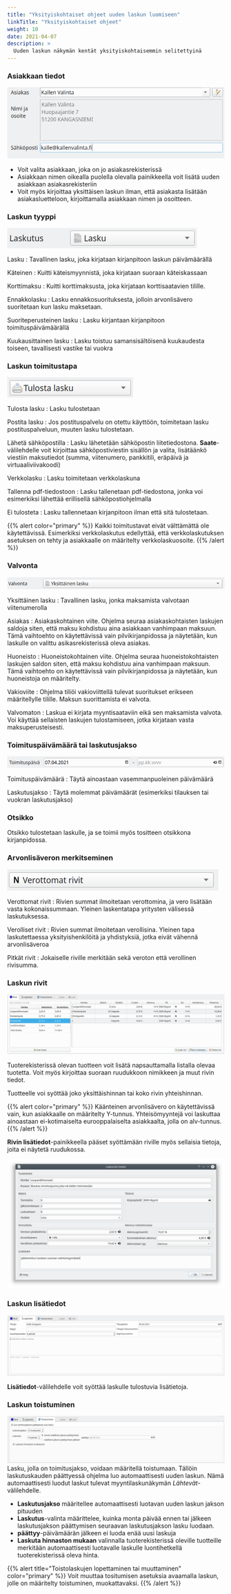 ```yaml
---
title: "Yksityiskohtaiset ohjeet uuden laskun luomiseen"
linkTitle: "Yksityiskohtaiset ohjeet"
weight: 10
date: 2021-04-07
description: >
  Uuden laskun näkymän kentät yksityiskohtaisemmin selitettyinä
---
```


### Asiakkaan tiedot

![Asiakkaan tiedot](/img/fi/laskutus/luominen/asiakas.png)

- Voit valita asiakkaan, joka on jo asiakasrekisterissä
- Asiakkaan nimen oikealla puolella olevalla painikkeella voit lisätä uuden asiakkaan asiakasrekisteriin
- Voit myös kirjoittaa yksittäisen laskun ilman, että asiakasta lisätään asiakasluetteloon, kirjoittamalla asiakkaan nimen ja osoitteen.

### Laskun tyyppi

![Laskun tyyppi](/img/fi/laskutus/luominen/laskutyyppi.png)

Lasku
: Tavallinen lasku, joka kirjataan kirjanpitoon laskun päivämäärällä

Käteinen
: Kuitti käteismyynnistä, joka kirjataan suoraan käteiskassaan

Korttimaksu
: Kuitti korttimaksusta, joka kirjataan korttisaatavien tilille.

Ennakkolasku
: Lasku ennakkosuorituksesta, jolloin arvonlisävero suoritetaan kun lasku maksetaan.

Suoriteperusteinen lasku
: Lasku kirjantaan kirjanpitoon toimituspäivämäärällä

Kuukausittainen lasku
: Lasku toistuu samansisältöisenä kuukaudesta toiseen, tavallisesti vastike tai vuokra

### Laskun toimitustapa

![Toimitustapa](/img/fi/laskutus/luominen/toimitustapa.png)

Tulosta lasku
: Lasku tulostetaan

Postita lasku
: Jos postituspalvelu on otettu käyttöön, toimitetaan lasku postituspalveluun, muuten lasku tulostetaan.

Lähetä sähköpostilla
: Lasku lähetetään sähköpostin liitetiedostona. **Saate**-välilehdelle voit kirjoittaa sähköpostiviestin sisällön ja valita, lisätäänkö viestiin maksutiedot (summa, viitenumero, pankkitili, eräpäivä ja virtuaaliviivakoodi)

Verkkolasku
: Lasku toimitetaan verkkolaskuna

Tallenna pdf-tiedostoon
: Lasku tallenetaan pdf-tiedostona, jonka voi esimerkiksi lähettää erillisellä sähköpostiohjelmalla

Ei tulosteta
: Lasku tallennetaan kirjanpitoon ilman että sitä tulostetaan.

{{% alert color="primary" %}}
Kaikki toimitustavat eivät välttämättä ole käytettävissä. Esimerkiksi verkkolaskutus edellyttää, että verkkolaskutuksen asetuksen on tehty ja asiakkaalle on määritelty verkkolaskuosoite.
{{% /alert %}}

### Valvonta

![Valvonta](/img/fi/laskutus/luominen/valvonta.png)

Yksittäinen lasku
: Tavallinen lasku, jonka maksamista valvotaan viitenumerolla

Asiakas
: Asiakaskohtainen viite. Ohjelma seuraa asiakaskohtaisten laskujen saldoja siten, että maksu kohdistuu aina asiakkaan vanhimpaan maksuun. Tämä vaihtoehto on käytettävissä vain pilvikirjanpidossa ja näytetään, kun laskulle on valittu asikasrekisterissä oleva asiakas.

Huoneisto
: Huoneistokohtainen viite. Ohjelma seuraa huoneistokohtaisten laskujen saldon siten, että maksu kohdistuu aina vanhimpaan maksuun. Tämä vaihtoehto on käytettävissä vain pilvikirjanpidossa ja näytetään, kun huoneistoja on määritelty.

Vakioviite
: Ohjelma tiliöi vakioviittellä tulevat suoritukset erikseen määritellylle tilille. Maksun suorittamista ei valvota.

Valvomaton
: Laskua ei kirjata myyntisaataviin eikä sen maksamista valvota. Voi käyttää sellaisten laskujen tulostamiseen, jotka kirjataan vasta maksuperusteisesti.

### Toimituspäivämäärä tai laskutusjakso

![Toimituspäivämäärän valinta](/img/fi/laskutus/luominen/toimituspvm.png)

Toimituspäivämäärä
: Täytä ainoastaan vasemmanpuoleinen päivämäärä

Laskutusjakso
: Täytä molemmat päivämäärät (esimerkiksi tilauksen tai vuokran laskutusjakso)

### Otsikko

Otsikko tulostetaan laskulle, ja se toimii myös tositteen otsikkona kirjanpidossa.

### Arvonlisäveron merkitseminen

![](/img/fi/laskutus/luominen/verorivit.png)

Verottomat rivit
: Rivien summat ilmoitetaan verottomina, ja vero lisätään vasta kokonaissummaan. Yleinen laskentatapa yritysten välisessä laskutuksessa.

Verolliset rivit
: Rivien summat ilmoitetaan verollisina. Yleinen tapa laskutettaessa yksityishenkilöitä ja yhdistyksiä, jotka eivät vähennä arvonlisäveroa

Pitkät rivit
: Jokaiselle riville merkitään sekä veroton että verollinen rivisumma.

### Laskun rivit

![Laskun rivit](/img/fi/laskutus/luominen/rivit.png)

Tuoterekisterissä olevan tuotteen voit lisätä napsauttamalla listalla olevaa tuotetta. Voit myös kirjoittaa suoraan ruudukkoon nimikkeen ja muut rivin tiedot.

Tuotteelle voi syöttää joko yksittäishinnan tai koko rivin yhteishinnan.

{{% alert color="primary" %}}
Käänteinen arvonlisävero on käytettävissä vain, kun asiakkaalle on määritelty Y-tunnus. Yhteisömyyntejä voi laskuttaa ainoastaan ei-kotimaiselta eurooppalaiselta asiakkaalta, jolla on alv-tunnus.
{{% /alert %}}

**Rivin lisätiedot**-painikkeella pääset syöttämään riville myös sellaisia tietoja, joita ei näytetä ruudukossa.

![Rivin lisätietojen välilehti](/img/fi/laskutus/luominen/rivilisatiedot.png)

### Laskun lisätiedot

![Laskun lisätietojen välilehti](/img/fi/laskutus/luominen/lisatiedot.png)

**Lisätiedot**-välilehdelle voit syöttää laskulle tulostuvia lisätietoja.

### Laskun toistuminen

![Toistuminen-välilehti](/img/fi/laskutus/luominen/toistuminen.png)
Lasku, jolla on toimitusjakso, voidaan määritellä toistumaan. Tällöin laskutuskauden päättyessä ohjelma luo automaattisesti uuden laskun. Nämä automaattisesti luodut laskut tulevat myyntilaskunäkymän _Lähtevät_-välilehdelle.

- **Laskutusjakso** määritellee automaattisesti luotavan uuden laskun jakson pituuden
- **Laskutus**-valinta määrittelee, kuinka monta päivää ennen tai jälkeen laskutusjakson päättymisen seuraavan laskutusjakson lasku luodaan.
- **päättyy**-päivämäärän jälkeen ei luoda enää uusi laskuja
- **Laskuta hinnaston mukaan** valinnalla tuoterekisterissä oleville tuotteille merkitään automaattisesti luotavalle laskulle luontihetkellä tuoterekisterissä oleva hinta.

{{% alert title="Toistolaskujen lopettaminen tai muuttaminen" color="primary" %}}
Voit muuttaa tositumisen asetuksia avaamalla laskun, jolle on määritelty toistuminen, muokattavaksi.
{{% /alert %}}
